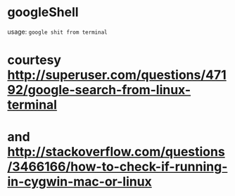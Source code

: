 # googleShell
usage: `google shit from terminal`

# courtesy http://superuser.com/questions/47192/google-search-from-linux-terminal
# and http://stackoverflow.com/questions/3466166/how-to-check-if-running-in-cygwin-mac-or-linux
